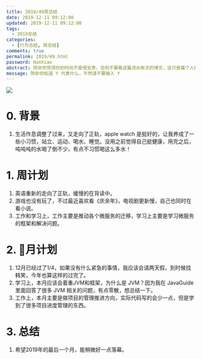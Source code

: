 ```yaml
---
title: 2019/49周总结
date: 2019-12-11 09:12:00
updated: 2019-12-11 09:12:00
tags:
  - 2019总结
categories: 
  - [行为总结, 周总结]
comments: true
permalink: 2019/49.html  
password: HanXiao
abstract: 除非你觉得你的时间不是很宝贵，否则不要看这篇流水账式的博文，这只是篇个人的工作的学习一个总结而已，没有包含任何的技术细节
message: 除非你知道 Y 代表什么，不然请不要输入 Y
---
```


![][0]  

# 0. 背景

1. 生活作息调整了过来，又走向了正轨，apple watch 是挺好的，让我养成了一些小习惯，站立、运动、喝水、睡觉。没用之前觉得自己挺健康，用完之后，吨吨吨的水喝了倒不少，有点不习惯喝这么多水！

<!--more-->

# 1. 周计划

1. 英语重新的走向了正轨，缓慢的在背读中。
2. 游戏也没有玩了，不过最近喜欢看《庆余年》，电视剧更新慢，自己也同时在看小说。
3. 工作和学习上，工作主要是推动各个微服务的迁移，学习上主要是学习微服务的框架和解决问题。

# 2. 月计划

1. 12月已经过了1/4，如果没有什么紧急的事情，我应该会请两天假，到时候找韩笑，今年也算这样的过完了。
2. 学习上，本月应该会着重JVM和框架，为什么是 JVM？因为我在 JavaGuide 里面回答了很多 JVM 相关的问题，有点零散，想总结一下。
3. 工作上，本月主要是做项目的管理推进方向，实际代码写的会少一点，但是学到了很多项目进度管理的东西。

# 3. 总结

1. 希望2019年的最后一个月，能稍微好一点落幕。

[0]: https://leran2deeplearnjavawebtech.oss-cn-beijing.aliyuncs.com/background/2019-12-04%E5%A4%A9%E4%BD%9C%E8%B0%9C%E6%A1%88.webp